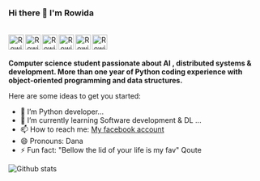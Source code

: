 ### Hi there 👋  I'm Rowida 
<!------>


<br/>
<div align="center">

<a href="https://twitter.com/Rowida60125002">
  <img align="left" alt="Rowida | Twitter" width="30px" src="https://image.flaticon.com/icons/svg/2111/2111703.svg" draggable="false" />
</a>
<a href="https://www.linkedin.com/in/rowida-nagah-30182a135">
  <img align="left" alt="Rowida's LinkdeIN" width="30px" src="https://image.flaticon.com/icons/svg/2111/2111465.svg" draggable="false" />
</a>
<a href="https://www.facebook.com/rowida.nagah.545/">
  <img align="left" alt="Rowida's Facebook" width="30px" src="https://image.flaticon.com/icons/svg/2111/2111342.svg" draggable="false" />
</a>

<a href="https://github.com/Rowida46">
  <img align="left" alt="Rowida's github" width="30px" src="https://image.flaticon.com/icons/svg/2111/2111432.svg" draggable="false" />
</a>
<a href="https://www.hackerrank.com/rowida">
  <img align="left" alt="Rowida's hackerrank" width="30px" src="https://assets.brandfolder.com/y9ol94wb/v/331198/view@2x.png?v=1591971279" draggable="false" />
</a>
<a href="https://www.quora.com/profile/Rowida-Nagah">
  <img align="left" alt="Rowida's oura" width="30px" src="https://www.svgrepo.com/show/25177/quora.svg" draggable="false" />
</a>


</div>

<br />
<br />


**Computer science student passionate about AI , distributed systems & development. More than one year of Python coding experience with object-oriented programming and data structures.**
 
 
Here are some ideas to get you started:

- 🔭 I’m Python developer...
- 🌱 I’m currently learning Software development & DL ...
- 📫 How to reach me: [My facebook account](https://www.facebook.com/rowida.nagah.545/)
- 😄 Pronouns: Dana
- ⚡ Fun fact: "Bellow the lid of your life is my fav" Qoute 




![Github stats](https://github-readme-stats.vercel.app/api?username=Rowida46)


